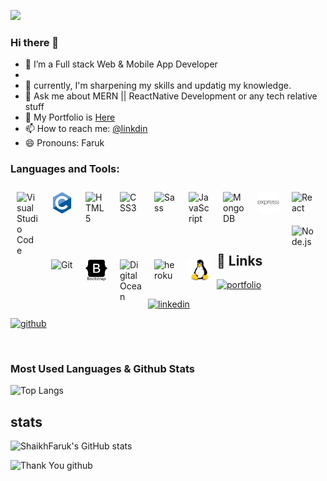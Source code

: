 ![](https://visitor-badge.laobi.icu/badge?page_id=CharalambosIoannou.Shaikhfaruk)

### Hi there 👋

- 🔭 I’m a Full stack Web & Mobile App Developer
- 
- 🌱 currently, I'm sharpening my skills and updatig my knowledge.
  <!-- - 👯 I’m looking to collaborate on internshala -->
  <!-- - 🤔 I’m looking for help with  -->
- 💬 Ask me about MERN || ReactNative Development or any tech relative stuff
- 👯 My Portfolio is <a href = "https://portfolio-faruk.vercel.app/"> Here</a>
- 📫 How to reach me: <a href = "https://www.linkedin.com/in/faruk-shaikh-a5081a161"> @linkdin</a>
- 😄 Pronouns: Faruk

<h3 align="left">Languages and Tools:</h3>
<p align="left">

<img align="left" alt="Visual Studio Code" width="35px" src="https://cdn.jsdelivr.net/gh/devicons/devicon/icons/vscode/vscode-original.svg" style="margin:10px" />

<img align="left" width="35px" src="https://raw.githubusercontent.com/devicons/devicon/master/icons/c/c-original.svg" alt="C" style="margin:10px" />

<img align="left" alt="HTML5" width="35px" src="https://cdn.jsdelivr.net/gh/devicons/devicon/icons/html5/html5-original.svg" style="margin:10px" />

<img align="left" alt="CSS3" width="35px" src="https://cdn.jsdelivr.net/gh/devicons/devicon/icons/css3/css3-original.svg" style="margin:10px" />

<img align="left" alt="Sass" width="35px" src="https://cdn.jsdelivr.net/gh/devicons/devicon/icons/sass/sass-original.svg" style="margin:10px" />

<img align="left" alt="JavaScript" width="35px" src="https://cdn.jsdelivr.net/gh/devicons/devicon/icons/javascript/javascript-original.svg" style="margin:10px" />

<img align="left" alt="MongoDB" width="35px" src="https://cdn.jsdelivr.net/gh/devicons/devicon/icons/mongodb/mongodb-original.svg" style="margin:10px" />

<img align="left" width="35px" src="https://raw.githubusercontent.com/devicons/devicon/master/icons/express/express-original-wordmark.svg" alt="express" style="margin:10px" />

<img align="left" alt="React" width="35px" src="https://cdn.jsdelivr.net/gh/devicons/devicon/icons/react/react-original.svg" style="margin:10px" />

<img align="left" alt="Node.js" width="35px" src="https://cdn.jsdelivr.net/gh/devicons/devicon/icons/nodejs/nodejs-original.svg" style="margin:10px" />

<img align="left" alt="Git" width="35px" src="https://cdn.jsdelivr.net/gh/devicons/devicon/icons/git/git-original.svg" style="margin:10px" />

<img align="left" width="35px" src="https://raw.githubusercontent.com/devicons/devicon/master/icons/bootstrap/bootstrap-plain-wordmark.svg" alt="bootstrap" style="margin:10px" />

<img align="left" width="35px" src="https://cdn.cdnlogo.com/logos/d/81/digitalocean-icon.svg" alt="DigitalOcean" style="margin:10px" />

<!-- <img align="left" width="35px" src="https://www.vectorlogo.zone/logos/firebase/firebase-icon.svg" alt="firebase" style="margin:10px" /> -->

<img align="left" width="35px" src="https://www.vectorlogo.zone/logos/heroku/heroku-icon.svg" alt="heroku" style="margin:10px" />

<img align="left" width="35px" src="https://raw.githubusercontent.com/devicons/devicon/master/icons/linux/linux-original.svg" alt="linux" style="margin:10px" />

 </p>
<br/>
<br/>
<br/>

## 🔗 Links
[![portfolio](https://img.shields.io/badge/my_portfolio-000?style=for-the-badge&logo=ko-fi&logoColor=white)](https://shaikhfaruk.netlify.app/)

[![linkedin](https://img.shields.io/badge/linkedin-0A66C2?style=for-the-badge&logo=linkedin&logoColor=white)](https://www.linkedin.com/in/shaikh-faruk/)

[![github](https://img.shields.io/badge/github-1DA1F2?style=for-the-badge&logo=twitter&logoColor=white)](https://github.com/Shaikhfaruk)

<br/>

### Most Used Languages & Github Stats

![Top Langs](https://github-readme-stats.vercel.app/api/top-langs/?username=Shaikhfaruk)
## stats
![ShaikhFaruk's GitHub stats](https://github-readme-stats.vercel.app/api?username=Shaikhfaruk&show_icons=true&theme=radical)

![Thank You github](https://user-images.githubusercontent.com/41143496/111601768-b13aec00-87f8-11eb-8d8c-51db093db5da.gif)
